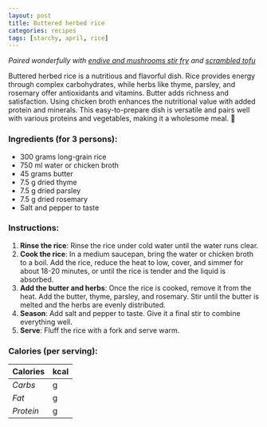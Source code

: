 ```yaml
---
layout: post
title: Buttered herbed rice
categories: recipes
tags: [starchy, april, rice]
---
```


*Paired wonderfully with <a href="/recipes/endive-and-mushrooms-stir-fry">endive and mushrooms stir fry</a> and <a href="/recipes/scrambled-tofu">scrambled tofu</a>*

Buttered herbed rice is a nutritious and flavorful dish. Rice provides energy through complex carbohydrates, while herbs like thyme, parsley, and rosemary offer antioxidants and vitamins. Butter adds richness and satisfaction. Using chicken broth enhances the nutritional value with added protein and minerals. This easy-to-prepare dish is versatile and pairs well with various proteins and vegetables, making it a wholesome meal. 🍚

### Ingredients (for 3 persons):
- 300 grams long-grain rice
- 750 ml water or chicken broth
- 45 grams butter
- 7.5 g dried thyme
- 7.5 g dried parsley
- 7.5 g  dried rosemary
- Salt and pepper to taste

### Instructions:

1. **Rinse the rice**: Rinse the rice under cold water until the water runs clear.
2. **Cook the rice**: In a medium saucepan, bring the water or chicken broth to a boil. Add the rice, reduce the heat to low, cover, and simmer for about 18-20 minutes, or until the rice is tender and the liquid is absorbed.
3. **Add the butter and herbs**: Once the rice is cooked, remove it from the heat. Add the butter, thyme, parsley, and rosemary. Stir until the butter is melted and the herbs are evenly distributed.
4. **Season**: Add salt and pepper to taste. Give it a final stir to combine everything well.
5. **Serve**: Fluff the rice with a fork and serve warm.

### Calories (per serving):

| **Calories** | kcal |
| ----------- | ----------- |
| *Carbs* | g |
| *Fat* | g |
| *Protein* | g |